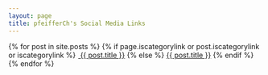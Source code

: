 ```yaml
---
layout: page
title: pfeifferCh's Social Media Links
---
```

<div class="main">
    {% for post in site.posts %}
    {% if page.iscategorylink  or post.iscategorylink  or iscategorylink %}
  <a href="?{{ post.title }}" class="button" target="_self" style="background-color: #{{ post.categorylinkbgcolor | default: "637d96" }} !important;"><img height="1pt" width="1pt" src="https://upload.wikimedia.org/wikipedia/commons/thumb/b/b9/Simpleicons_Interface_folder-black-open-shape.svg/485px-Simpleicons_Interface_folder-black-open-shape.svg.png"> {{ post.title }}</a>
    {% else %}
  <a href="{{ post.excerpt | remove: '<p>' | remove: '</p>' }}" class="button" target="_blank">{{ post.title }}</a>
    {% endif %}
  {% endfor %}
</div>
